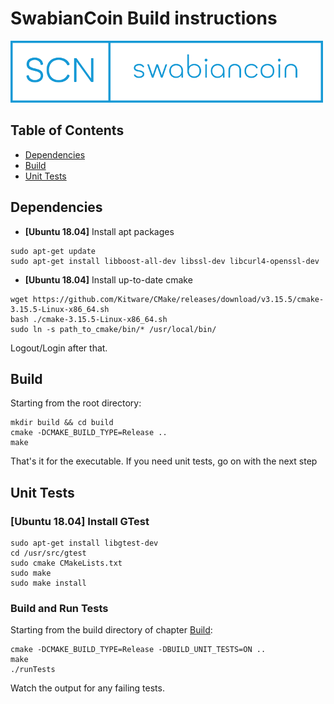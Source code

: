 
# SwabianCoin Build instructions

![Logo](swabiancoin_logo.png "SwabianCoin")

## Table of Contents

 - [Dependencies](#dependencies)
 - [Build](#build)
 - [Unit Tests](#unit-tests)

## Dependencies

 - **\[Ubuntu 18.04\]** Install apt packages
```
sudo apt-get update
sudo apt-get install libboost-all-dev libssl-dev libcurl4-openssl-dev
```

 - **\[Ubuntu 18.04\]** Install up-to-date cmake 
```
wget https://github.com/Kitware/CMake/releases/download/v3.15.5/cmake-3.15.5-Linux-x86_64.sh
bash ./cmake-3.15.5-Linux-x86_64.sh
sudo ln -s path_to_cmake/bin/* /usr/local/bin/
```

Logout/Login after that.

## Build

Starting from the root directory:

```
mkdir build && cd build
cmake -DCMAKE_BUILD_TYPE=Release ..
make
```

That's it for the executable. If you need unit tests, go on with the next step

## Unit Tests

### **\[Ubuntu 18.04\]** Install GTest

```
sudo apt-get install libgtest-dev
cd /usr/src/gtest
sudo cmake CMakeLists.txt
sudo make
sudo make install
```

### Build and Run Tests

Starting from the build directory of chapter [Build](#build):
```
cmake -DCMAKE_BUILD_TYPE=Release -DBUILD_UNIT_TESTS=ON ..
make
./runTests
```
Watch the output for any failing tests.